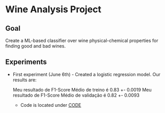 # Wine Analysis Project


## Goal

Create a ML-based classifier over wine physical-chemical properties for finding good and bad wines.


## Experiments

 * First experiment (June 6th) - Created a logistic regression model. Our results are:
    
    Meu resultado de F1-Score Médio de treino é  0.83 +-  0.0019 
    Meu resultado de F1-Score Médio de validação é  0.82 +-  0.0093 

    * Code is located under [CODE](../../Code/Model/LogiticRegression_Experiment1.ipynb)
